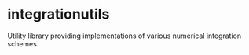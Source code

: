 # integrationutils
Utility library providing implementations of various numerical integration schemes.
